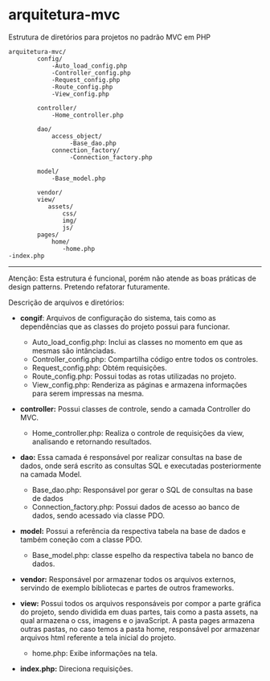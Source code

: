 # arquitetura-mvc
Estrutura de diretórios para projetos no padrão MVC em PHP

	arquitetura-mvc/
			config/
				-Auto_load_config.php
				-Controller_config.php
				-Request_config.php
				-Route_config.php
				-View_config.php

			controller/
				-Home_controller.php

			dao/
				access_object/
					 -Base_dao.php
		        connection_factory/
					 -Connection_factory.php

			model/
				-Base_model.php

			vendor/
			view/
			   assets/
				   css/
				   img/
				   js/
			pages/
				home/
				   -home.php
	-index.php

--------------------------------------------------------------

Atenção: Esta estrutura é funcional, porém não atende as boas práticas de design patterns. Pretendo refatorar futuramente.

Descrição de arquivos e diretórios:

* <b>congif</b>: Arquivos de configuração do sistema, tais como as dependências que as classes do projeto possui para funcionar.

	- Auto_load_config.php: Inclui as classes no momento em que as mesmas são intânciadas. 
  	- Controller_config.php: Compartilha código entre todos os controles.
	- Request_config.php: Obtém requisições.
	- Route_config.php: Possui todas as rotas utilizadas no projeto.
	- View_config.php: Renderiza as páginas e armazena informações para serem impressas na mesma.

* <b>controller:</b> Possui classes de controle, sendo a camada Controller do MVC. 
	
	- Home_controller.php: Realiza o controle de requisições da view, analisando e retornando resultados. 

* <b>dao:</b> Essa camada é responsável por realizar consultas na base de dados, onde será escrito as consultas SQL e executadas posteriormente na camada Model.
	
	- Base_dao.php: Responsável por gerar o SQL de consultas na base de dados
	- Connection_factory.php: Possui dados de acesso ao banco de dados, sendo acessado via classe PDO.

* <b>model:</b> Possui a referência da respectiva tabela na base de dados e também coneção com a classe PDO. 

	- Base_model.php: classe espelho da respectiva tabela no banco de dados. 

* <b>vendor:</b> Responsável por armazenar todos os arquivos externos, servindo de exemplo bibliotecas e partes de outros frameworks. 

* <b>view:</b> Possui todos os arquivos responsáveis por compor a parte gráfica do projeto, sendo dividida em duas partes, tais como a pasta assets, na qual armazena o css, imagens e o javaScript. A pasta pages armazena outras pastas, no caso temos a pasta home, responsável por armazenar arquivos html referente a tela inicial do projeto.  

	- home.php: Exibe informações na tela. 

- <b>index.php:</b> Direciona requisições. 


				   		

				
		 
